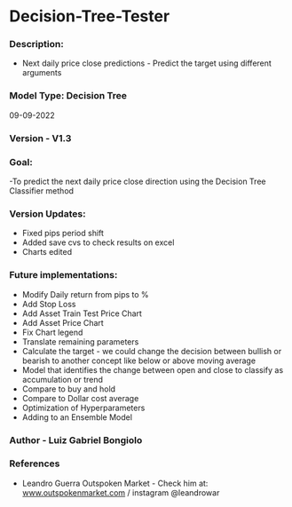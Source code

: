 # Decision-Tree-Tester

### Description:
- Next daily price close predictions - Predict the target using different arguments 

### Model Type: Decision Tree 
09-09-2022 

### Version - V1.3

### Goal:
-To predict the next daily price close direction using the Decision Tree Classifier method 
 
### Version Updates:
- Fixed pips period shift 
- Added save cvs to check results on excel 
- Charts edited 


### Future implementations:
- Modify Daily return from pips to %
- Add Stop Loss 
- Add Asset Train Test Price Chart
- Add Asset Price Chart
- Fix Chart legend
- Translate remaining parameters 
- Calculate the target - we could change the decision between bullish or bearish to another concept like below or above moving average
- Model that identifies the change between open and close to classify as accumulation or trend
- Compare to buy and hold
- Compare to Dollar cost average 
- Optimization of Hyperparameters
- Adding to an Ensemble Model 

### Author - Luiz Gabriel Bongiolo

### References 
- Leandro Guerra Outspoken Market - Check him at: www.outspokenmarket.com / instagram @leandrowar
